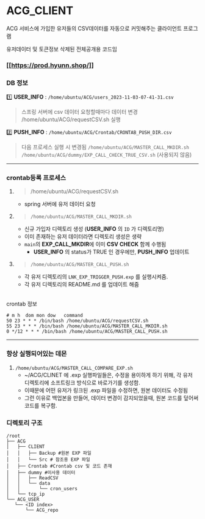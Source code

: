 # ACG_CLIENT
ACG 서비스에 가입한 유저들의 CSV데이터를 자동으로 커밋해주는 클라이언트 프로그램

유저데이터 및 토큰정보 삭제된 전체공개용 코드임

 ### [[https://prod.hyunn.shop/]]

### DB 정보
1️⃣ **USER_INFO** : `/home/ubuntu/ACG/users_2023-11-03-07-41-31.csv`
> 스프링 서버에 csv 데이터 요청할때마다 데이터 변경
> /home/ubuntu/ACG/requestCSV.sh 실행

2️⃣ **PUSH_INFO** : `/home/ubuntu/ACG/Crontab/CRONTAB_PUSH_DIR.csv`
> 다음 프로세스 실행 시 변경됨
> `/home/ubuntu/ACG/MASTER_CALL_MKDIR.sh`
> `/home/ubuntu/ACG/dummy/EXP_CALL_CHECK_TRUE_CSV.sh` (사용되지 않음)

---

### crontab등록 프로세스

1. >/home/ubuntu/ACG/requestCSV.sh
   - spring 서버에 유저 데이터 요청
2. >`/home/ubuntu/ACG/MASTER_CALL_MKDIR.sh`
    - 신규 가입자 디렉토리 생성 (**USER_INFO** 의 `ID` 가 디렉토리명)
    - 이미 존재하는 유저 데이터라면 디렉토리 생성은 생략
    - `main`의 **EXP_CALL_MKDIR**에 이미 **CSV CHECK** 함께 수행됨
      - **USER_INFO** 의 status가 TRUE 인 경우에만, **PUSH_INFO** 업데이트
3. > `/home/ubuntu/ACG/MASTER_CALL_PUSH.sh`
   - 각 유저 디렉토리의 `LNK_EXP_TRIGGER_PUSH.exp` 를 실행시켜줌.
   - 각 유저 디렉토리의 README.md 를 업데이트 해줌


</br>crontab 정보
```sehll
# m h  dom mon dow   command
50 23 * * * /bin/bash /home/ubuntu/ACG/requestCSV.sh
55 23 * * * /bin/bash /home/ubuntu/ACG/MASTER_CALL_MKDIR.sh
0 */12 * * * /bin/bash /home/ubuntu/ACG/MASTER_CALL_PUSH.sh
```

---

### 항상 실행되어있는 데몬
1. `/home/ubuntu/ACG/MASTER_CALL_COMPARE_EXP.sh`
   - ~/ACG/CLINET 에 .exp 실행파일들은, 수정을 용이하게 하기 위해, 각 유저 디렉토리에 소프트링크 방식으로 바로가기를 생성함.
   - 이때문에 어떤 유저가 링크된 .exp 파일을 수정하면, 원본 데이터도 수정됨
   - 그런 이유로 백업본을 만들어, 데이터 변경이 감지되었을때, 원본 코드를 덮어써 코드를 복구함.

### 디렉토리 구조
```shell
/root
├── ACG
│   ├── CLIENT
│   │   ├── Backup #원본 EXP 파일
│   │   └── Src # 참조용 EXP 파일
│   ├── Crontab #Crontab csv 및 코드 존재
│   ├── dummy #미사용 데이터
│   │   ├── ReadCSV
│   │   └── data
│   │       └── cron_users
│   └── tcp_ip
└── ACG_USER
   └── <ID index>
       └── ACG_repo
```
